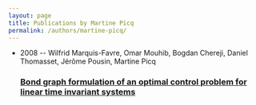 ```yaml
---
layout: page
title: Publications by Martine Picq
permalink: /authors/martine-picq/
---
```


<ul class="post-list">
<li><span class='post-meta'>2008 -- Wilfrid Marquis-Favre, Omar Mouhib, Bogdan Chereji, Daniel Thomasset, Jérôme Pousin, Martine Picq</span><h3><a class='post-link' href='../../bond-graph-formulation-of-an-optimal-control-problem-for-linear-time-invariant-systems'>Bond graph formulation of an optimal control problem for linear time invariant systems</a></h3></li>

</ul>
